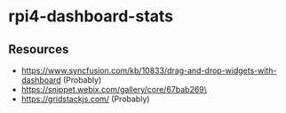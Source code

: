 # rpi4-dashboard-stats
## Resources
- https://www.syncfusion.com/kb/10833/drag-and-drop-widgets-with-dashboard (Probably)
- https://snippet.webix.com/gallery/core/67bab269\
- https://gridstackjs.com/ (Probably)